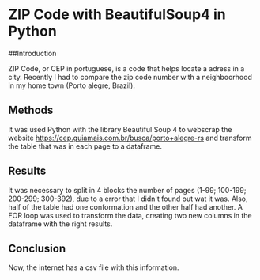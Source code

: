 # ZIP Code with BeautifulSoup4 in Python

##Introduction

ZIP Code, or CEP in portuguese, is a code that helps locate a adress in a city. Recently I had to compare the zip code number with a neighboorhood in my home town (Porto alegre, Brazil).

## Methods

It was used Python with the library Beautiful Soup 4 to webscrap the website https://cep.guiamais.com.br/busca/porto+alegre-rs and transform the table that was in each page to a dataframe.

## Results

It was necessary to split in 4 blocks the number of pages (1-99; 100-199; 200-299; 300-392), due to a error that I didn't found out wat it was. Also, half of the table had one conformation and the other half had another. A FOR loop was used to transform the data, creating two new columns in the dataframe with the right results.

## Conclusion

Now, the internet has a csv file with this information.

